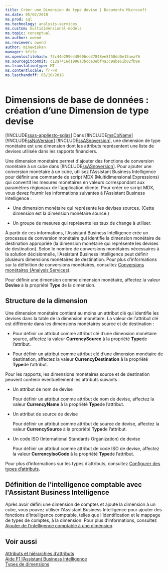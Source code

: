 ```yaml
---
title: Créer une Dimension de type devise | Documents Microsoft
ms.date: 05/02/2018
ms.prod: sql
ms.technology: analysis-services
ms.custom: multidimensional-models
ms.topic: conceptual
ms.author: owend
ms.reviewer: owend
author: minewiskan
manager: kfile
ms.openlocfilehash: 73c44e299e448606ce37848ee8f58dd0e15aea76
ms.sourcegitcommit: c12a7416d1996a3bcce3ebf4a3c9abe61b02fb9e
ms.translationtype: MT
ms.contentlocale: fr-FR
ms.lasthandoff: 05/10/2018
---
```

# <a name="database-dimensions---create-a-currency-type-dimension"></a>Dimensions de base de données : création d’une Dimension de type devise
[!INCLUDE[ssas-appliesto-sqlas](../../includes/ssas-appliesto-sqlas.md)]
  Dans [!INCLUDE[msCoName](../../includes/msconame-md.md)] [!INCLUDE[ssNoVersion](../../includes/ssnoversion-md.md)] [!INCLUDE[ssASnoversion](../../includes/ssasnoversion-md.md)], une dimension de type monétaire est une dimension dont les attributs représentent une liste de devises utilisée dans les rapports financiers.  
  
 Une dimension monétaire permet d'ajouter des fonctions de conversion monétaire à un cube dans [!INCLUDE[ssASnoversion](../../includes/ssasnoversion-md.md)]. Pour ajouter une conversion monétaire à un cube, utilisez l'Assistant Business Intelligence pour définir une commande de script MDX (Multidimensional Expressions) qui convertit les mesures monétaires en valeurs correspondant aux paramètres régionaux de l'application cliente. Pour créer ce script MDX, vous devez fournir les informations suivantes à l'Assistant Business Intelligence :  
  
-   Une dimension monétaire qui représente les devises sources. (Cette dimension est la dimension monétaire source.)  
  
-   Un groupe de mesures qui représente les taux de change à utiliser.  
  
 À partir de ces informations, l'Assistant Business Intelligence crée un processus de conversion monétaire qui identifie la dimension monétaire de destination appropriée (la dimension monétaire qui représente les devises de destination). Selon le nombre de conversions monétaires nécessaires à la solution décisionnelle, l'Assistant Business Intelligence peut définir plusieurs dimensions monétaires de destination. Pour plus d’informations sur la définition de conversions monétaires, consultez [Conversions monétaires &#40;Analysis Services&#41;](../../analysis-services/currency-conversions-analysis-services.md).  
  
 Pour définir une dimension comme dimension monétaire, affectez la valeur **Devise** à la propriété **Type** de la dimension.  
  
## <a name="dimension-structure"></a>Structure de la dimension  
 Une dimension monétaire contient au moins un attribut clé qui identifie les devises dans la table de la dimension monétaire. La valeur de l'attribut clé est différente dans les dimensions monétaires source et de destination :  
  
-   Pour définir un attribut comme attribut clé d’une dimension monétaire source, affectez la valeur **CurrencySource** à la propriété **Type**de l’attribut.  
  
-   Pour définir un attribut comme attribut clé d’une dimension monétaire de destination, affectez la valeur **CurrencyDestination** à la propriété **Type**de l’attribut.  
  
 Pour les rapports, les dimensions monétaires source et de destination peuvent contenir éventuellement les attributs suivants :  
  
-   Un attribut de nom de devise  
  
     Pour définir un attribut comme attribut de nom de devise, affectez la valeur **CurrencyName** à la propriété **Type**de l’attribut.  
  
-   Un attribut de source de devise  
  
     Pour définir un attribut comme attribut de source de devise, affectez la valeur **CurrencySource** à la propriété **Type**de l’attribut.  
  
-   Un code ISO (International Standards Organization) de devise  
  
     Pour définir un attribut comme attribut de code ISO de devise, affectez la valeur **CurrencyIsoCode** à la propriété **Type**de l’attribut.  
  
 Pour plus d’informations sur les types d’attributs, consultez [Configurer des types d’attributs](../../analysis-services/multidimensional-models/attribute-properties-configure-attribute-types.md).  
  
## <a name="defining-account-intelligence-with-the-business-intelligence-wizard"></a>Définition de l'intelligence comptable avec l'Assistant Business Intelligence  
 Après avoir défini une dimension de comptes et ajouté la dimension à un cube, vous pouvez utiliser l'Assistant Business Intelligence pour ajouter des fonctions d'intelligence comptable, telles que l'identification et le mappage de types de comptes, à la dimension. Pour plus d’informations, consultez [Ajouter de l’intelligence comptable à une dimension](../../analysis-services/multidimensional-models/bi-wizard-add-account-intelligence-to-a-dimension.md).  
  
## <a name="see-also"></a>Voir aussi  
 [Attributs et hiérarchies d’attributs](../../analysis-services/multidimensional-models-olap-logical-dimension-objects/attributes-and-attribute-hierarchies.md)   
 [Aide F1 l’Assistant Business Intelligence](http://msdn.microsoft.com/library/155ac80c-63ae-47aa-9e86-9396e3d920eb)   
 [Types de dimensions](../../analysis-services/multidimensional-models-olap-logical-dimension-objects/database-dimension-properties-types.md)  
  
  
